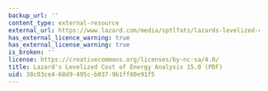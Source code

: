 ```yaml
---
backup_url: ''
content_type: external-resource
external_url: https://www.lazard.com/media/sptlfats/lazards-levelized-cost-of-energy-version-150-vf.pdf
has_external_licence_warning: true
has_external_license_warning: true
is_broken: ''
license: https://creativecommons.org/licenses/by-nc-sa/4.0/
title: Lazard's Levelized Cost of Energy Analysis 15.0 (PDF)
uid: 38c03ce4-68d9-495c-b037-9b1ff80e91f5
---
```

